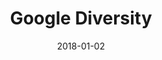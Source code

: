 ---
layout: site
title: "Google Diversity"
date: 2018-01-02
categories: [google]
version: 1.5.9
major: 1
minor: 5
patch: 9
slug: google-diversity
link: http://diversity.google/
permalink: /sites/:slug
---
